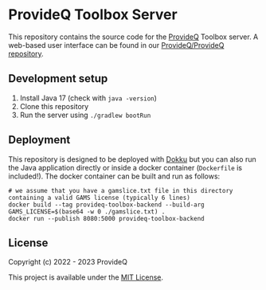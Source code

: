 # ProvideQ Toolbox Server
This repository contains the source code for the [ProvideQ](https://provideq.org) Toolbox server.
A web-based user interface can be found in our
[ProvideQ/ProvideQ repository](https://github.com/ProvideQ/ProvideQ).

## Development setup
1. Install Java 17 (check with `java -version`)
2. Clone this repository
3. Run the server using `./gradlew bootRun`

## Deployment
This repository is designed to be deployed with [Dokku](https://dokku.com/) but you can also run 
the Java application directly or inside a docker container (`Dockerfile` is included!).
The docker container can be built and run as follows:
```shell
# we assume that you have a gamslice.txt file in this directory containing a valid GAMS license (typically 6 lines)
docker build --tag provideq-toolbox-backend --build-arg GAMS_LICENSE=$(base64 -w 0 ./gamslice.txt) .
docker run --publish 8080:5000 provideq-toolbox-backend
```

## License
Copyright (c) 2022 - 2023 ProvideQ

This project is available under the [MIT License](./LICENSE).